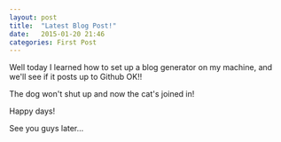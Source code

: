 ```yaml
---
layout: post
title:  "Latest Blog Post!"
date:   2015-01-20 21:46
categories: First Post
---
```

Well today I learned how to set up a blog generator on my machine, and we'll see if it posts up to Github OK!!

The dog won't shut up and now the cat's joined in!

Happy days!

See you guys later...